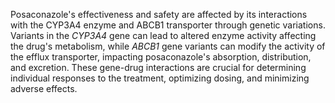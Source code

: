 Posaconazole's effectiveness and safety are affected by its interactions with the CYP3A4 enzyme and ABCB1 transporter through genetic variations. Variants in the *CYP3A4* gene can lead to altered enzyme activity affecting the drug's metabolism, while *ABCB1* gene variants can modify the activity of the efflux transporter, impacting posaconazole's absorption, distribution, and excretion. These gene-drug interactions are crucial for determining individual responses to the treatment, optimizing dosing, and minimizing adverse effects.